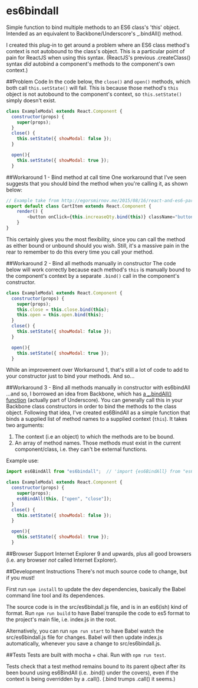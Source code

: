 # es6bindall

Simple function to bind multiple methods to an ES6 class's 'this' object. Intended as an equivalent to Backbone/Underscore's _.bindAll() method.

I created this plug-in to get around a problem where an ES6 class method's context is not autobound to the class's object.  This is a particular point of pain for ReactJS when using this syntax.  (ReactJS's previous .createClass() syntax _did_ autobind a component's methods to the component's own context.)

##Problem Code
In the code below, the ```close()``` and ```open()``` methods, which both call ```this.setState()``` will fail.  This is because those method's ```this``` object is not autobound to the component's context, so ```this.setState()``` simply doesn't exist.
```javascript
class ExampleModal extends React.Component {
  constructor(props) {
    super(props);
  }
  close() {
    this.setState({ showModal: false });
  }

  open(){
    this.setState({ showModal: true });
  }
  ```

##Workaround 1 - Bind method at call time
One workaround that I've seen suggests that you should bind the method when you're calling it, as shown below:
```javascript
// Example take from http://egorsmirnov.me/2015/08/16/react-and-es6-part3.html
export default class CartItem extends React.Component {
    render() {
        <button onClick={this.increaseQty.bind(this)} className="button success">+</button>
    }
}
```
This certainly gives you the most flexibility, since you can call the method as either bound or unbound should you wish.  Still, it's a massive pain in the rear to remember to do this every time you call your method.


##Workaround 2 - Bind all methods manually in constructor
The code below will work correctly because each method's ```this``` is manually bound to the component's context by a separate ```.bind()``` call in the component's constructor.

```javascript
class ExampleModal extends React.Component {
  constructor(props) {
    super(props);
    this.close = this.close.bind(this);
    this.open = this.open.bind(this);
  }
  close() {
    this.setState({ showModal: false });
  }

  open(){
    this.setState({ showModal: true });
  }
  ```

While an improvement over Workaround 1, that's still a lot of code to add to your constructor just to bind your methods.  And so...


##Workaround 3 - Bind all methods manually in constructor with es6bindAll
...and so, I borrowed an idea from Backbone, which has [a _.bindAll() function](http://underscorejs.org/#bindAll) (actually part of Underscore).  You can generally call this in your Backbone class constructors in order to bind the methods to the class object.  Following that idea, I've created es6BindAll as a simple function that binds a supplied list of method names to a supplied context (```this```).  It takes two arguments:

1. The context (i.e an object) to which the methods are to be bound.
2. An array of method names.  Those methods must exist in the current component/class, i.e. they can't be external functions.

Example use:
```javascript
import es6BindAll from "es6bindall";  // 'import {es6BindAll} from "es6bindall"' will also work

class ExampleModal extends React.Component {
  constructor(props) {
    super(props);
    es6BindAll(this, ["open", "close"]);
  }
  close() {
    this.setState({ showModal: false });
  }

  open(){
    this.setState({ showModal: true });
  }
  ```

##Browser Support
Internet Explorer 9 and upwards, plus all good browsers (i.e. any browser _not_ called Internet Explorer).


##Development Instructions
There's not much source code to change, but if you must!

First run `npm install` to update the dev dependencies, basically the Babel command line tool and its dependences.

The source code is in the src/es6bindall.js file, and is in an es6(ish) kind of format.  Run `npm run build` to have Babel transpile the code to es5 format to the project's main file, i.e. index.js in the root.

Alternatively, you can run `npm run start` to have Babel watch the src/es6bindall.js file for changes.  Babel will then update index.js automatically, whenever you save a change to src/es6bindall.js.

##Tests
Tests are built with mocha + chai.  Run with `npm run test`.

Tests check that a test method remains bound to its parent ojbect after its been bound using es6BindAll (i.e. .bind() under the covers), even if the context is being overridden by a .call().  (.bind trumps .call() it seems.)


